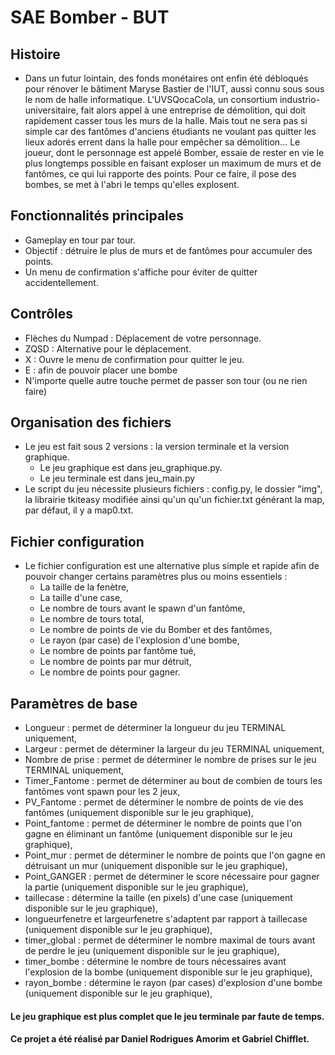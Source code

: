 # SAE Bomber - BUT

## Histoire

- Dans un futur lointain, des fonds monétaires ont enfin été débloqués pour rénover le bâtiment Maryse Bastier de l'IUT, aussi connu sous sous le nom de halle informatique. L'UVSQocaCola, un consortium industrio-universitaire, fait alors appel à une entreprise de démolition, qui doit rapidement casser tous les murs de la halle. Mais tout ne sera pas si simple car des fantômes d'anciens étudiants ne voulant pas quitter les lieux adorés errent dans la halle pour empêcher sa démolition... Le joueur, dont le personnage est appelé Bomber, essaie de rester en vie le plus longtemps possible en faisant exploser un maximum de murs et de fantômes, ce qui lui rapporte des points. Pour ce faire, il pose des bombes, se met à l'abri le temps qu'elles explosent.

## Fonctionnalités principales

- Gameplay en tour par tour.
- Objectif : détruire le plus de murs et de fantômes pour accumuler des points.
- Un menu de confirmation s'affiche pour éviter de quitter accidentellement.

## Contrôles

- Flèches du Numpad : Déplacement de votre personnage.
- ZQSD : Alternative pour le déplacement.
- X : Ouvre le menu de confirmation pour quitter le jeu.
- E : afin de pouvoir placer une bombe
- N'importe quelle autre touche permet de passer son tour (ou ne rien faire)

## Organisation des fichiers
- Le jeu est fait sous 2 versions : la version terminale et la version graphique.
  - Le jeu graphique est dans jeu_graphique.py.
  - Le jeu terminale est dans jeu_main.py
- Le script du jeu nécessite plusieurs fichiers : config.py, le dossier "img", la librairie tkiteasy modifiée ainsi qu'un qu'un fichier.txt générant la map, par défaut, il y a map0.txt.

## Fichier configuration
- Le fichier configuration est une alternative plus simple et rapide afin de pouvoir changer certains paramètres plus ou moins essentiels :
  - La taille de la fenètre,
  - La taille d'une case,
  - Le nombre de tours avant le spawn d'un fantôme,
  - Le nombre de tours total,
  - Le nombre de points de vie du Bomber et des fantômes,
  - Le rayon (par case) de l'explosion d'une bombe,
  - Le nombre de points par fantôme tué,
  - Le nombre de points par mur détruit,
  - Le nombre de points pour gagner.

## Paramètres de base
- Longueur : permet de déterminer la longueur du jeu TERMINAL uniquement,
- Largeur : permet de déterminer la largeur du jeu TERMINAL uniquement,
- Nombre de prise : permet de déterminer le nombre de prises sur le jeu TERMINAL uniquement,
- Timer_Fantome : permet de déterminer au bout de combien de tours les fantômes vont spawn pour les 2 jeux,
- PV_Fantome : permet de déterminer le nombre de points de vie des fantômes (uniquement disponible sur le jeu graphique),
- Point_fantome : permet de déterminer le nombre de points que l'on gagne en éliminant un fantôme (uniquement disponible sur le jeu graphique),
- Point_mur : permet de déterminer le nombre de points que l'on gagne en détruisant un mur (uniquement disponible sur le jeu graphique),
- Point_GANGER : permet de déterminer le score nécessaire pour gagner la partie (uniquement disponible sur le jeu graphique),
- taillecase : détermine la taille (en pixels) d'une case (uniquement disponible sur le jeu graphique),
- longueurfenetre et largeurfenetre s'adaptent par rapport à taillecase (uniquement disponible sur le jeu graphique),
- timer_global : permet de déterminer le nombre maximal de tours avant de perdre le jeu (uniquement disponible sur le jeu graphique),
- timer_bombe : détermine le nombre de tours nécessaires avant l'explosion de la bombe (uniquement disponible sur le jeu graphique),
- rayon_bombe : détermine le rayon (par cases) d'explosion d'une bombe (uniquement disponible sur le jeu graphique), 
 
#### Le jeu graphique est plus complet que le jeu terminale par faute de temps.


#### Ce projet a été réalisé par Daniel Rodrigues Amorim et Gabriel Chifflet.



